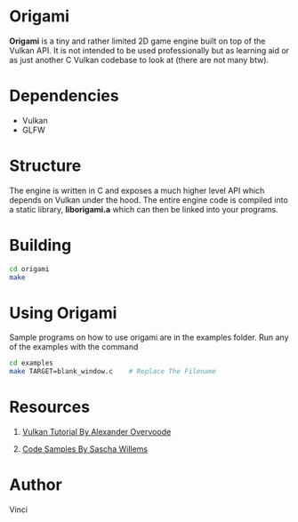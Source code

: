 # Origami

__Origami__ is a tiny and rather limited 2D game engine built on top of the Vulkan API.
It is not intended to be used professionally but as learning aid or as just another C Vulkan
codebase to look at (there are not many btw).


# Dependencies

* Vulkan
* GLFW


# Structure

The engine is written in C and exposes a much higher level API which depends on Vulkan under the hood.
The entire engine code is compiled into a static library, **liborigami.a** which can then be linked into your programs. 


# Building

```bash
cd origami
make
```

# Using Origami

Sample programs on how to use origami are in the examples folder. Run any of the examples with the command

```bash
cd examples
make TARGET=blank_window.c    # Replace The Filename
```

# Resources

1. [Vulkan Tutorial By Alexander Overvoode](https://www.vulkan-tutorial.com)

1. [Code Samples By Sascha Willems](https://github.com/SaschaWillems/Vulkan)


# Author

Vinci
